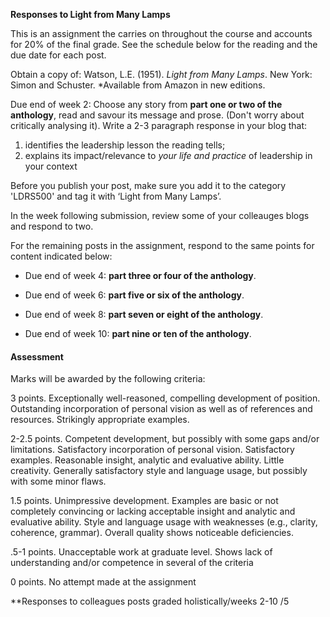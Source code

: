 **Responses to Light from Many Lamps**

This is an assignment the carries on throughout the course and accounts for 20% of the final grade. See the schedule below for the reading and the due date for each post. 

Obtain a copy of:
Watson, L.E. \(1951\). _Light from Many Lamps_. New York: Simon and Schuster. \*Available from Amazon in new editions.

Due end of week 2: Choose any story from **part one or two of the anthology**, read and savour its message and prose. \(Don't worry about critically analysing it). Write a 2-3 paragraph response in your blog that:

1. identifies the leadership lesson the reading tells;
2. explains its impact/relevance to _your life and practice_ of leadership in your context

Before you publish your post, make sure you add it to the category 'LDRS500' and tag it with ‘Light from Many Lamps’.

In the week following submission, review some of your colleauges blogs and respond to two. 

For the remaining posts in the assignment, respond to the same points for content indicated below: 

* Due end of week 4:  **part three or four of the anthology**.

* Due end of week 6:   **part five or six of the anthology**.

* Due end of week 8:  **part seven or eight of the anthology**.

* Due end of week 10:  **part nine or ten of the anthology**.



#### Assessment
Marks will be awarded by the following criteria:

3 points. Exceptionally well-reasoned, compelling development of position. Outstanding incorporation of personal vision as well as of references and resources. Strikingly appropriate examples.

2-2.5 points. Competent development, but possibly with some gaps and/or limitations. Satisfactory incorporation of personal vision. Satisfactory examples. Reasonable insight, analytic and evaluative ability. Little creativity. Generally satisfactory style and language usage, but possibly with some minor flaws.

1.5 points. Unimpressive development. Examples are basic or not completely convincing or lacking acceptable insight and analytic and evaluative ability. Style and language usage with weaknesses \(e.g., clarity, coherence, grammar\). Overall quality shows noticeable deficiencies.

.5-1 points. Unacceptable work at graduate level. Shows lack of understanding and/or competence in several of the criteria

0 points. No attempt made at the assignment

\*\*Responses to colleagues posts graded holistically/weeks 2-10 /5

